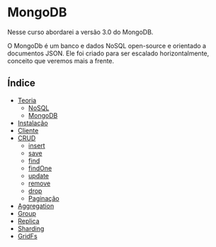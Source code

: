 # MongoDB

Nesse curso abordarei a versão 3.0 do MongoDB.

O MongoDb é um banco e dados NoSQL open-source e orientado a documentos JSON. Ele foi criado para ser escalado horizontalmente, conceito que veremos mais a frente.

## Índice

- [Teoria](./theory.md)
    - [NoSQL](./theory-nosql.md)
    - [MongoDB](./theory-mongodb.md)
- [Instalação](./installation.md)
- [Cliente](./mongodb-client.md)
- [CRUD](./crud.md)
    + [insert](./insert.md)
    + [save](./save.md)
    + [find](./find-findOne.md)
    + [findOne](./find-findOne.md)
    + [update](./update.md)
    + [remove](./remove.md)
    + [drop](./drop.md)
    + [Paginação](./pagination.md)
- [Aggregation](./aggregation.md)
- [Group](./group.md)
- [Replica](./replica.md)
- [Sharding](./sharding.md)
- [GridFs](./gridfs.md)
